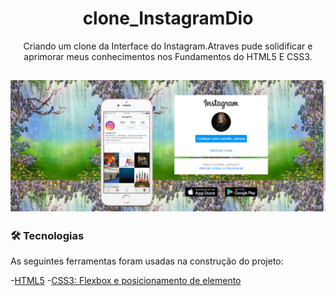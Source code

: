 <h1 align ="center">clone_InstagramDio</h1>

<p align="center">Criando um clone da Interface do Instagram.Atraves pude solidificar e aprimorar meus conhecimentos nos Fundamentos do HTML5 E CSS3. </p>

<h2>
<img alt ="Clone do Instagram"  title " Clone do Instagram" src="./img/imagem_projeto.png">
</h2>

### 🛠️ Tecnologias 

As seguintes ferramentas foram usadas na construção do projeto:

-[HTML5](___________)
-[CSS3: Flexbox e posicionamento de elemento](___________)